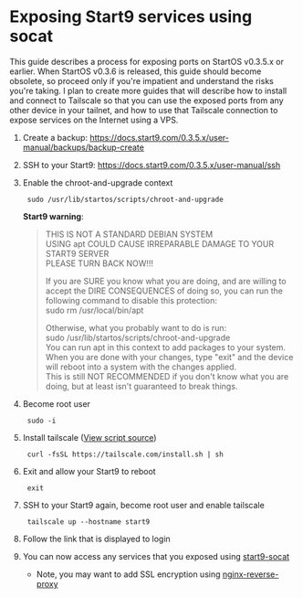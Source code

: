 # Exposing Start9 services using socat

This guide describes a process for exposing ports on StartOS v0.3.5.x or earlier.
When StartOS v0.3.6 is released, this guide should become obsolete, so proceed only if
you're impatient and understand the risks you're taking. I plan to create more guides
that will describe how to install and connect to Tailscale so that you can use the
exposed ports from any other device in your tailnet, and how to use that Tailscale
connection to expose services on the Internet using a VPS.

1. Create a backup: https://docs.start9.com/0.3.5.x/user-manual/backups/backup-create
1. SSH to your Start9: https://docs.start9.com/0.3.5.x/user-manual/ssh
1. Enable the chroot-and-upgrade context

        sudo /usr/lib/startos/scripts/chroot-and-upgrade

    __Start9 warning__:

    > THIS IS NOT A STANDARD DEBIAN SYSTEM  
    > USING apt COULD CAUSE IRREPARABLE DAMAGE TO YOUR START9 SERVER  
    > PLEASE TURN BACK NOW!!!  
    > 
    > If you are SURE you know what you are doing, and are willing to accept the DIRE CONSEQUENCES of doing so, you can run the following command to disable this protection:  
    >     sudo rm /usr/local/bin/apt  
    > 
    > Otherwise, what you probably want to do is run:  
    >     sudo /usr/lib/startos/scripts/chroot-and-upgrade  
    > You can run apt in this context to add packages to your system.  
    > When you are done with your changes, type "exit" and the device will reboot into a system with the changes applied.  
    > This is still NOT RECOMMENDED if you don't know what you are doing, but at least isn't guaranteed to break things.  

1. Become root user

        sudo -i

1. Install tailscale ([View script source](https://github.com/tailscale/tailscale/blob/main/scripts/installer.sh))

        curl -fsSL https://tailscale.com/install.sh | sh

1. Exit and allow your Start9 to reboot

        exit

1. SSH to your Start9 again, become root user and enable tailscale

        tailscale up --hostname start9

1. Follow the link that is displayed to login

1. You can now access any services that you exposed using [start9-socat](start9-socat)
    - Note, you may want to add SSL encryption using [nginx-reverse-proxy](nginx-reverse-proxy)
